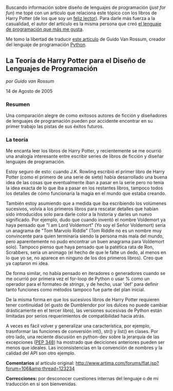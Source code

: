 <html><body><p>Buscando información sobre diseño de lenguajes de programación (<em>just for fun</em>) me topé con un artículo que relaciona este tópico con los libros de Harry Potter (de los que soy un <a title="Lecturas de verano" href="http://www.juanjoconti.com.ar/2007/03/21/lecturas-de-verano/" target="_blank">feliz lector</a>). Para darle más fuerza a la casualidad, el autor del artículo es la misma persona que creó <a title="Aprendiendo Python" href="http://www.juanjoconti.com.ar/category/aprendiendo-python/" target="_blank">el lenguaje de programación que más me gusta</a>.



Me tomo la libertad de traducir <a title="HP Theory" href="http://www.artima.com/weblogs/viewpost.jsp?thread=123234" target="_blank">este artículo</a> de Guido Van Rossum, creador del lenguaje de programación <a title="Python" href="http://www.python.org/">Python</a>.

</p><h2>La Teoría de Harry Potter para el Diseño de Lenguajes de Programación</h2>

<em>por Guido van Rossum</em>

14 de Agosto de 2005

<h3>Resumen</h3>

Una comparación alegre de como exitosos autores de ficción y diseñadores de lenguajes de programación pueden por accidente encontrar en su primer trabajo las pistas de sus éxitos futuros.

<!--more-->

<h3>La teoría</h3>

Me encanta leer los libros de Harry Potter, y recientemente se me ocurrió una analogía interesante entre escribir series de libros de ficción y diseñar lenguajes de programación.



Estoy seguro de esto: cuando J.K. Rowling escribió el primer libro de Harry Potter (como el primero de una serie de siete) había desarrollado una buena idea de las cosas que eventualmente iban a pasar en la serie pero no tenía la idea exacta de lo que iba a pasar en los restantes libros, tampoco todos los detalles de cómo funcionaría la magia en el mundo que estaba creando.



También estoy asumiendo que a medida que iba escribiendo los volúmenes sucesivos, volvía a los primeros libros para rescatar detalles que habían sido introducidos solo para darle color a la historia y darles un nuevo significado. Por ejemplo, dudo que cuando inventó el nombre Voldemort ya haya pensado que "I am Lord Voldemort" (Yo soy el Señor Voldemort) sería un anagrama de "Tom Marvolo Riddle" (Tom Riddle no es un nombre muy convincente para quien terminaría siendo la persona más mala del mundo, pero aparentemente no pudo encontrar un buen anagrama para Voldemort solo). Tampoco pienso que haya pensado que la patética rata de Ron, Scrabbers, sería un animago (el hecho de que le falte un dedo, al menos en lo que yo se, no aparece en ninguno de los dos primeros libros). Creo que ya captaron mi idea.



De forma similar, no había pensado en  iteradores o generadores cuando  se me ocurrió por primera vez el for-loop de Python o  usar % como un operador para el formateo de <em>strings</em>, y de hecho, usar 'def' para definir tanto funciones como métodos tampoco fue parte del plan inicial.



De la misma forma en que los sucesivos libros de Harry Potter requieren tener continuidad (el gusto de Dumblendor por los dulces no puede cambiar drásticamente en el tercer libro), las versiones sucesivas de Python están limitadas por serios requerimientos de compatibilidad hacia atrás.



A veces es fácil volver y generalizar una característica, por ejemplo, trasnformar las funciones de conversión int(), str() y list() en clases. Por otro lado, una reciente discusión en python-dev sobre la jerarquía de las excepciones (<a title="PEP 348" href="http://www.python.org/dev/peps/pep-0348/" target="_blank">PEP 348</a>) ha mostrado que deciciones anteriores pueden ser menos que ideales. Las inconsistencias en la convención de nombres y la calidad del API son otro ejemplo.



<strong>Comentarios</strong> al artículo original: <a title="Comments on HP Theory" href="http://www.artima.com/forums/flat.jsp?forum=106&amp;thread=123234" target="_blank">http://www.artima.com/forums/flat.jsp?forum=106&amp;thread=123234</a>



<strong>Correcciones:</strong> por desconocer cuestiones internas del lenguaje o de mi traducción en sí son bienvenidas.</body></html>